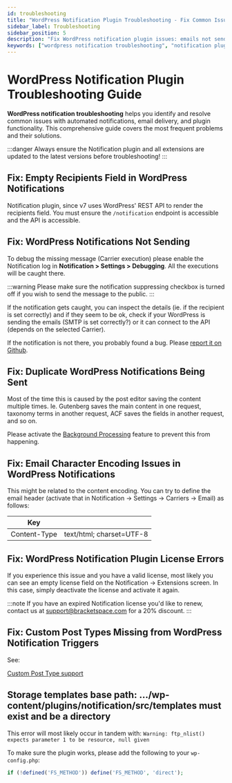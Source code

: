 ```yaml
---
id: troubleshooting
title: "WordPress Notification Plugin Troubleshooting - Fix Common Issues"
sidebar_label: Troubleshooting
sidebar_position: 5
description: "Fix WordPress notification plugin issues: emails not sending, empty recipients, multiple notifications, encoding problems. Complete troubleshooting guide with solutions."
keywords: ["wordpress notification troubleshooting", "notification plugin not working", "wordpress emails not sending", "notification debug", "fix notification issues", "wordpress notification problems", "email notification errors", "notification plugin errors"]
---
```


# WordPress Notification Plugin Troubleshooting Guide

**WordPress notification troubleshooting** helps you identify and resolve common issues with automated notifications, email delivery, and plugin functionality. This comprehensive guide covers the most frequent problems and their solutions.

:::danger
Always ensure the Notification plugin and all extensions are updated to the latest versions before troubleshooting!
:::

## Fix: Empty Recipients Field in WordPress Notifications

Notification plugin, since v7 uses WordPress' REST API to render the recipients field. You must ensure the `/notification` endpoint is accessible and the API is accessible. 

## Fix: WordPress Notifications Not Sending

To debug the missing message (Carrier execution) please enable the Notification log in **Notification > Settings > Debugging**. All the executions will be caught there.

:::warning
Please make sure the notification suppressing checkbox is turned off if you wish to send the message to the public. 
:::

If the notification gets caught, you can inspect the details (ie. if the recipient is set correctly) and if they seem to be ok, check if your WordPress is sending the emails (SMTP is set correctly?) or it can connect to the API (depends on the selected Carrier).

If the notification is not there, you probably found a bug. Please [report it on Github](https://github.com/BracketSpace/Notification/issues/new?assignees=&labels=bug&template=bug-report.md&title=).

## Fix: Duplicate WordPress Notifications Being Sent

Most of the time this is caused by the post editor saving the content multiple times. Ie. Gutenberg saves the main content in one request, taxonomy terms in another request, ACF saves the fields in another request, and so on.

Please activate the [Background Processing](advanced/background-processing.md) feature to prevent this from happening.

## Fix: Email Character Encoding Issues in WordPress Notifications

This might be related to the content encoding. You can try to define the email header (activate that in Notification -> Settings -> Carriers -> Email) as follows:

| Key          |                          |
| ------------ | ------------------------ |
| Content-Type | text/html; charset=UTF-8 |

## Fix: WordPress Notification Plugin License Errors

If you experience this issue and you have a valid license, most likely you can see an empty license field on the Notification -> Extensions screen. In this case, simply deactivate the license and activate it again.

:::note
If you have an expired Notification license you'd like to renew, contact us at support@bracketspace.com for a 20% discount.
:::

## Fix: Custom Post Types Missing from WordPress Notification Triggers

See:

[Custom Post Type support](advanced/custom-post-type-support.md)

## Storage templates base path: .../wp-content/plugins/notification/src/templates must exist and be a directory

This error will most likely occur in tandem with: `Warning: ftp_nlist() expects parameter 1 to be resource, null given`

To make sure the plugin works, please add the following to your `wp-config.php`:

```php
if (!defined('FS_METHOD')) define('FS_METHOD', 'direct');
```